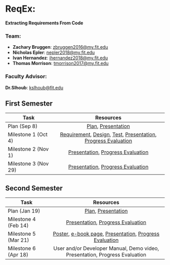 # ReqEx:
**Extracting Requirements From Code**

### Team:
* **Zachary Bruggen**: zbruggen2016@my.fit.edu  
* **Nicholas Epler**: nepler2018@my.fit.edu  
* **Ivan Hernandez**: ihernandez2018@my.fit.edu  
* **Thomas Morrison**: tmorrison2017@my.fit.edu  

### Faculty Advisor:  
**Dr.Slhoub**: kslhoub@fit.edu


## First Semester  

| Task                 	| Resources                                                    	|
|----------------------	|:------------------------------------------------------------:	|
| Plan (Sep 8)         	| [Plan](https://docs.google.com/document/d/1O08zEQ2tUOcjYuoNngahQEHLt-pfptqeQiG73znC2eg/edit?usp=sharing), [Presentation](https://docs.google.com/presentation/d/1SdWi7Sn9gkN1yUn7ZBfygoKM0_mOxNvadUVt0BU36rQ/edit?usp=sharing)                                           	|
| Milestone 1 (Oct 4)  	| [Requirement](https://docs.google.com/document/d/1MZ2gX5p9UUIxPjwN-6w3txCAkKvNu4Ik0e1IwUAOh5A/edit?usp=sharing), [Design](https://docs.google.com/document/d/167vYp1glC84UjhPBr3QULyh0BsvkNBRDDRo_mkFIuYc/edit?usp=sharing), [Test](https://docs.google.com/document/d/14Pg4SPOg8E4E1Jy2gZ2Od5iasB1Lkv5TtRlyxvJ6NWk/edit?usp=sharing), [Presentation](https://docs.google.com/presentation/d/1gL55gkQalTollFdeMyFIH5ZWBiQuAq4TZ_5sDEWXWEY/edit?usp=sharing), [Progress Evaluation](https://docs.google.com/document/d/1BQ8yNkQtTHCSm_cGTVU8FkXhB8NXiRE3DwFuvWHaViE/edit?usp=sharing)  |
| Milestone 2 (Nov 1)  	| [Presentation](https://docs.google.com/presentation/d/1AAyxR2ksNPFJNbJ46ebySTCban-hCEawZ2KXDzcO4k8/edit?usp=sharing), [Progress Evaluation](https://docs.google.com/document/d/1fI1QJSrh0Sv0yliJXCvVYILsj3G9UkO3d-FbkcGHtZE/edit?usp=sharing) 	|
| Milestone 3 (Nov 29) 	| [Presentation](https://docs.google.com/presentation/d/1hsDTdkrc3qf23Lmn5c0f7eeRa16wfqsZtXYp_S_bq-8/edit?usp=sharing), [Progress Evaluation](https://docs.google.com/document/d/14KyftRmDp3H8KRjc8LPzyglogU2NhSkqtoSpLwHlRGc/edit?usp=sharing)                            	|


## Second Semester  

| Task                	| Resources                                                                   	|
|---------------------	|:---------------------------------------------------------------------------:	|
| Plan (Jan 19)        	| [Plan](https://docs.google.com/document/d/14QxeoHnFuQLo7BTJuSw-KrAvPLcDGSH3LS-2jfyvKRk/edit?usp=sharing), [Presentation](https://docs.google.com/presentation/d/1kmdAu30W8piEKWQb_7UumVA865jnEVVrl48LRoAE1iw/edit?usp=sharing)                                                          	|
| Milestone 4 (Feb 14) 	| [Presentation](https://docs.google.com/presentation/d/11f1KWq1VvNFJDk-Ly1UrVVYYgnCoE0Oil7I5h1YEnr0/edit?usp=sharing), [Progress Evaluation](https://docs.google.com/document/d/1OwAoTDf6MjwgzQ8V6Co-YUxIROaNnCPEfc-49qKXOIM/edit?usp=sharing)                                           	|
| Milestone 5 (Mar 21) 	| [Poster](https://docs.google.com/presentation/d/1aWAOJYNI98nVNCWIC9fFaJWvrLM50duL/edit?usp=sharing&ouid=105727006396956933958&rtpof=true&sd=true), [e-book page](https://docs.google.com/document/d/18Wpqz3c7peMi46qrux2LDMSZ3g32YeNE/edit?usp=sharing&ouid=105727006396956933958&rtpof=true&sd=true), [Presentation](https://docs.google.com/presentation/d/1GrqDR4adUkXo0zggXLHfz38CY3nFVM3fjjFzwdVeMrI/edit?usp=sharing), [Progress Evaluation](https://docs.google.com/document/d/1-Q-p7lke-INbq-BMC3oeWH4yYFSCaU_DWh3Fp-hiaKc/edit?usp=sharing)                      	|
| Milestone 6 (Apr 18) 	| User and/or Developer Manual, Demo video, Presentation, Progress Evaluation 	|

